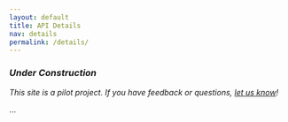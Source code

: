 ```yaml
---
layout: default
title: API Details
nav: details
permalink: /details/
---
```




### _Under Construction_

_This site is a pilot project.  If you have feedback or questions, [let us know](https://github.com/18F/ED-Developer-Hub/issues)!_



...

